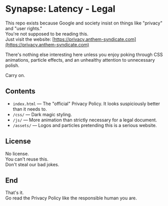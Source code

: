 # Synapse: Latency - Legal

This repo exists because Google and society insist on things like "privacy" and "user rights."  
You're not supposed to be reading this.  
Just visit the website: [https://privacy.anthem-syndicate.com](https://privacy.anthem-syndicate.com)

There's nothing else interesting here unless you enjoy poking through CSS animations, particle effects, and an unhealthy attention to unnecessary polish.

Carry on.

## Contents

- `index.html` — The "official" Privacy Policy. It looks suspiciously better than it needs to.
- `/css/` — Dark magic styling.
- `/js/` — More animation than strictly necessary for a legal document.
- `/assets/` — Logos and particles pretending this is a serious website.

## License

No license.  
You can't reuse this.  
Don't steal our bad jokes.

## End

That's it.  
Go read the Privacy Policy like the responsible human you are.
